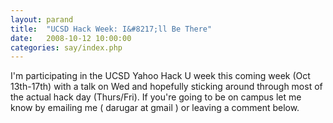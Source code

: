 ```yaml
---
layout: parand
title:  "UCSD Hack Week: I&#8217;ll Be There"
date:   2008-10-12 10:00:00
categories: say/index.php
---
```

I'm participating in the UCSD Yahoo Hack U week this coming week \(Oct 13th-17th\) with a talk on Wed and hopefully sticking around through most of the actual hack day \(Thurs/Fri\). If you're going to be on campus let me know by emailing me \( darugar at gmail \) or leaving a comment below.

